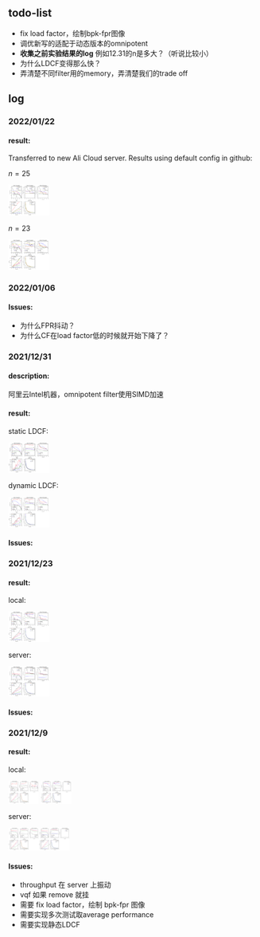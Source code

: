 ## todo-list

- fix load factor，绘制bpk-fpr图像
- 调优新写的适配于动态版本的omnipotent
- **收集之前实验结果的log**  例如12.31的n是多大？（听说比较小）
- 为什么LDCF变得那么快？
- 弄清楚不同filter用的memory，弄清楚我们的trade off

## log

### 2022/01/22

#### result:

Transferred to new Ali Cloud server. Results using default config in github:

$n=25$

<img src="2022-01-22-server-ali2-size_25_with_remove.png" alt="2022-01-22-server-ali2-size_25_with_remove" style="zoom:8%;" /> 

$n=23$

<img src="2022-01-22-server-ali2-size_23_with_remove.png" alt="2022-01-22-server-ali2-size_23_with_remove" style="zoom:8%;" /> 


### 2022/01/06

#### Issues:

- 为什么FPR抖动？
- 为什么CF在load factor低的时候就开始下降了？

### 2021/12/31

#### description:

阿里云Intel机器，omnipotent filter使用SIMD加速

#### result:

static LDCF:

<img src="2021-12-30-intel.png" alt="2021-12-30-intel" style="zoom:8%;" /> 

dynamic LDCF:

<img src="2021-12-29-intel.png" alt="2021-12-29-intel" style="zoom:8%;" /> 

#### Issues:









### 2021/12/23

#### result:

local:

<img src="2021-12-23-local.png" alt="2021-12-23-local" style="zoom:8%;" /> 

server:

<img src="2021-12-23-server.png" alt="2021-12-23-server" style="zoom:8%;" /> 

#### Issues:









### 2021/12/9

#### result:

local:

<img src="2021-12-9-local-size_25_with_remove.png" alt="2021-12-9-local-size_25_with_remove" style="zoom:6%;" /> <img src="2021-12-9-local-size_25_without_remove.png" alt="2021-12-9-local-size_25_without_remove" style="zoom: 6%;" />

server:

<img src="2021-12-9-server-size_25_with_remove.png" alt="2021-12-9-server-size_25_with_remove" style="zoom:6%;" /><img src="2021-12-9-server-size_25_without_remove.png" alt="2021-12-9-server-size_25_without_remove" style="zoom:6%;" />

#### Issues:

- throughput 在 server 上振动
- vqf 如果 remove 就挂
- 需要 fix load factor，绘制 bpk-fpr 图像
- 需要实现多次测试取average performance
- 需要实现静态LDCF
